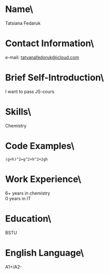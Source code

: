 # Name\
Tatsiana Fedaruk
# Contact Information\
e-mail: [tatyanafedoruk@icloud.com](mailto:tatyanafedoruk@icloud.com)
# Brief Self-Introduction\
I want to pass JS-cours 
# Skills\
Chemistry
# Code Examples\
```
(g+h)^2=g^2+h^2+2gh
```
# Work Experience\
6+ years in chemistry\
0 years in IT
# Education\
BSTU
# English Language\
A1+/A2-